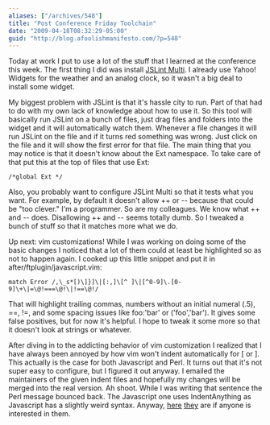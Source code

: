 ```yaml
---
aliases: ["/archives/548"]
title: "Post Conference Friday Toolchain"
date: "2009-04-18T08:32:29-05:00"
guid: "http://blog.afoolishmanifesto.com/?p=548"
---
```

Today at work I put to use a lot of the stuff that I learned at the conference this week. The first thing I did was install [JSLint Multi](http://code.google.com/p/jslint-multi-widget/). I already use Yahoo! Widgets for the weather and an analog clock, so it wasn't a big deal to install some widget.

My biggest problem with JSLint is that it's hassle city to run. Part of that had to do with my own lack of knowledge about how to use it. So this tool will basically run JSLint on a bunch of files, just drag files and folders into the widget and it will automatically watch them. Whenever a file changes it will run JSLint on the file and if it turns red something was wrong. Just click on the file and it will show the first error for that file. The main thing that you may notice is that it doesn't know about the Ext namespace. To take care of that put this at the top of files that use Ext:

    /*global Ext */

Also, you probably want to configure JSLint Multi so that it tests what you want. For example, by default it doesn't allow ++ or -- because that could be "too clever." I'm a programmer. So are my colleagues. We know what ++ and -- does. Disallowing ++ and -- seems totally dumb. So I tweaked a bunch of stuff so that it matches more what we do.

Up next: vim customizations! While I was working on doing some of the basic changes I noticed that a lot of them could at least be highlighted so as not to happen again. I cooked up this little snippet and put it in after/ftplugin/javascript.vim:

    match Error /,\_s*[)\]}]\|[:,]\[^ ]\|[^0-9]\.[0-9]\+\|=\@!===\@!\|!==\@!/

That will highlight trailing commas, numbers without an initial numeral (.5), ==, !=, and some spacing issues like foo:'bar' or ('foo','bar'). It gives some false positives, but for now it's helpful. I hope to tweak it some more so that it doesn't look at strings or whatever.

After diving in to the addicting behavior of vim customization I realized that I have always been annoyed by how vim won't indent automatically for [ or ]. This actually is the case for both Javascript and Perl. It turns out that it's not super easy to configure, but I figured it out anyway. I emailed the maintainers of the given indent files and hopefully my changes will be merged into the real version. Ah shoot. While I was writing that sentence the Perl message bounced back. The Javascript one uses IndentAnything as Javascript has a slightly weird syntax. Anyway, [here](http://afoolishmanifesto.com/javascript.vim) [they](http://afoolishmanifesto.com/perl.vim) are if anyone is interested in them.
